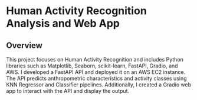 # Human Activity Recognition Analysis and Web App

## Overview

This project focuses on Human Activity Recognition and includes Python libraries such as Matplotlib, Seaborn, scikit-learn, FastAPI, Gradio, and AWS. I developed a FastAPI API and deployed it on an AWS EC2 instance. The API predicts anthropometric characteristics and activity classes using KNN Regressor and Classifier pipelines. Additionally, I created a Gradio web app to interact with the API and display the output.
